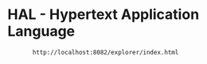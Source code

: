 # HAL - Hypertext Application Language
           
           
           http://localhost:8082/explorer/index.html
